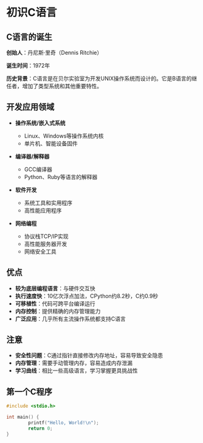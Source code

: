 # 初识C语言

## C语言的诞生

**创始人**：丹尼斯·里奇（Dennis Ritchie）

**诞生时间**：1972年

**历史背景**：C语言是在贝尔实验室为开发UNIX操作系统而设计的。它是B语言的继任者，增加了类型系统和其他重要特性。

## 开发应用领域

* **操作系统/嵌入式系统**
    * Linux、Windows等操作系统内核
    * 单片机、智能设备固件

* **编译器/解释器**
    * GCC编译器
    * Python、Ruby等语言的解释器

* **软件开发**
    * 系统工具和实用程序
    * 高性能应用程序

* **网络编程**
    * 协议栈TCP/IP实现
    * 高性能服务器开发
    * 网络安全工具

## 优点

* **较为底层编程语言**：与硬件交互快
* **执行速度快**：10亿次浮点加法，CPython约8.2秒，C约0.9秒
* **可移植性**：代码可跨平台编译运行
* **内存控制**：提供精确的内存管理能力
* **广泛应用**：几乎所有主流操作系统都支持C语言

## 注意

* **安全性问题**：C通过指针直接修改内存地址，容易导致安全隐患
* **内存管理**：需要手动管理内存，容易造成内存泄漏
* **学习曲线**：相比一些高级语言，学习掌握更具挑战性

## 第一个C程序

```c
#include <stdio.h>

int main() {
        printf("Hello, World!\n");
        return 0;
}
```
